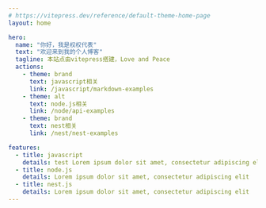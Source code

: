```yaml
---
# https://vitepress.dev/reference/default-theme-home-page
layout: home

hero:
  name: "你好，我是权权代表"
  text: "欢迎来到我的个人博客"
  tagline: 本站点由vitepress搭建，Love and Peace
  actions:
    - theme: brand
      text: javascript相关
      link: /javascript/markdown-examples
    - theme: alt
      text: node.js相关
      link: /node/api-examples
    - theme: brand
      text: nest相关
      link: /nest/nest-examples

features:
  - title: javascript
    details: test Lorem ipsum dolor sit amet, consectetur adipiscing elit
  - title: node.js
    details: Lorem ipsum dolor sit amet, consectetur adipiscing elit
  - title: nest.js
    details: Lorem ipsum dolor sit amet, consectetur adipiscing elit
---
```


